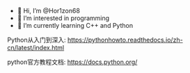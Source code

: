 - 👋 Hi, I’m @Hor1zon68
- 👀 I’m interested in programming
- 🌱 I’m currently learning C++ and Python

Python从入门到深入:
https://pythonhowto.readthedocs.io/zh-cn/latest/index.html

python官方教程文档:
https://docs.python.org/
<!---
yue-xin-li/yue-xin-li is a ✨ special ✨ repository because its `README.md` (this file) appears on your GitHub profile.
You can click the Preview link to take a look at your changes.
--->

